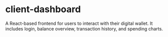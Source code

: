 # client-dashboard
 A React-based frontend for users to interact with their digital wallet. It includes login, balance overview, transaction history, and spending charts.
